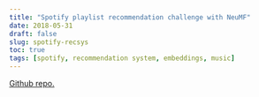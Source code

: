 ```yaml
---
title: "Spotify playlist recommendation challenge with NeuMF"
date: 2018-05-31
draft: false
slug: spotify-recsys
toc: true
tags: [spotify, recommendation system, embeddings, music]
---
```


[Github repo.](https://github.com/caravanuden/spotify_recsys)

